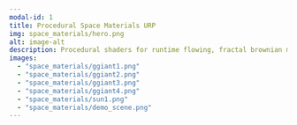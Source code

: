 ```yaml
---
modal-id: 1
title: Procedural Space Materials URP
img: space_materials/hero.png
alt: image-alt
description: Procedural shaders for runtime flowing, fractal brownian motion-based spherical celestial body materials - gas giants and suns. Performant, customisable and modular, with support for Unity's BRP and URP. Demo Scene includes use in 3D skybox.
images:
  - "space_materials/ggiant1.png"
  - "space_materials/ggiant2.png"
  - "space_materials/ggiant3.png"
  - "space_materials/ggiant4.png"
  - "space_materials/sun1.png"
  - "space_materials/demo_scene.png"
---
```


